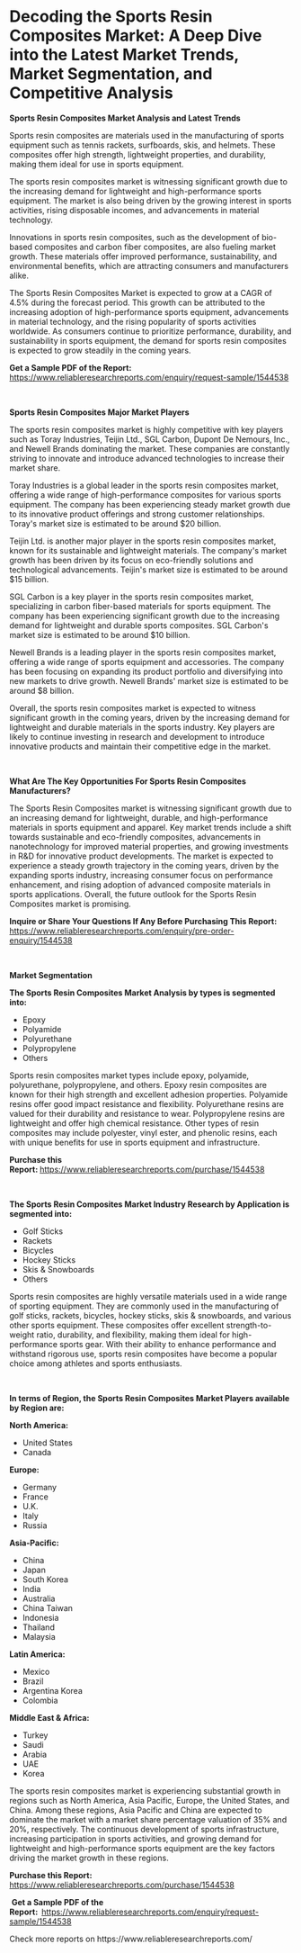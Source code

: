 <p><h1>Decoding the Sports Resin Composites Market: A Deep Dive into the Latest Market Trends, Market Segmentation, and Competitive Analysis</h1></p><p><strong>Sports Resin Composites Market Analysis and Latest Trends</strong></p>
<p><p>Sports resin composites are materials used in the manufacturing of sports equipment such as tennis rackets, surfboards, skis, and helmets. These composites offer high strength, lightweight properties, and durability, making them ideal for use in sports equipment.</p><p>The sports resin composites market is witnessing significant growth due to the increasing demand for lightweight and high-performance sports equipment. The market is also being driven by the growing interest in sports activities, rising disposable incomes, and advancements in material technology.</p><p>Innovations in sports resin composites, such as the development of bio-based composites and carbon fiber composites, are also fueling market growth. These materials offer improved performance, sustainability, and environmental benefits, which are attracting consumers and manufacturers alike.</p><p>The Sports Resin Composites Market is expected to grow at a CAGR of 4.5% during the forecast period. This growth can be attributed to the increasing adoption of high-performance sports equipment, advancements in material technology, and the rising popularity of sports activities worldwide. As consumers continue to prioritize performance, durability, and sustainability in sports equipment, the demand for sports resin composites is expected to grow steadily in the coming years.</p></p>
<p><strong>Get a Sample PDF of the Report:&nbsp;</strong> <a href="https://www.reliableresearchreports.com/enquiry/request-sample/1544538">https://www.reliableresearchreports.com/enquiry/request-sample/1544538</a></p>
<p>&nbsp;</p>
<p><strong>Sports Resin Composites Major Market Players</strong></p>
<p><p>The sports resin composites market is highly competitive with key players such as Toray Industries, Teijin Ltd., SGL Carbon, Dupont De Nemours, Inc., and Newell Brands dominating the market. These companies are constantly striving to innovate and introduce advanced technologies to increase their market share.</p><p>Toray Industries is a global leader in the sports resin composites market, offering a wide range of high-performance composites for various sports equipment. The company has been experiencing steady market growth due to its innovative product offerings and strong customer relationships. Toray's market size is estimated to be around $20 billion.</p><p>Teijin Ltd. is another major player in the sports resin composites market, known for its sustainable and lightweight materials. The company's market growth has been driven by its focus on eco-friendly solutions and technological advancements. Teijin's market size is estimated to be around $15 billion.</p><p>SGL Carbon is a key player in the sports resin composites market, specializing in carbon fiber-based materials for sports equipment. The company has been experiencing significant growth due to the increasing demand for lightweight and durable sports composites. SGL Carbon's market size is estimated to be around $10 billion.</p><p>Newell Brands is a leading player in the sports resin composites market, offering a wide range of sports equipment and accessories. The company has been focusing on expanding its product portfolio and diversifying into new markets to drive growth. Newell Brands' market size is estimated to be around $8 billion.</p><p>Overall, the sports resin composites market is expected to witness significant growth in the coming years, driven by the increasing demand for lightweight and durable materials in the sports industry. Key players are likely to continue investing in research and development to introduce innovative products and maintain their competitive edge in the market.</p></p>
<p>&nbsp;</p>
<p><strong>What Are The Key Opportunities For Sports Resin Composites Manufacturers?</strong></p>
<p><p>The Sports Resin Composites market is witnessing significant growth due to an increasing demand for lightweight, durable, and high-performance materials in sports equipment and apparel. Key market trends include a shift towards sustainable and eco-friendly composites, advancements in nanotechnology for improved material properties, and growing investments in R&D for innovative product developments. The market is expected to experience a steady growth trajectory in the coming years, driven by the expanding sports industry, increasing consumer focus on performance enhancement, and rising adoption of advanced composite materials in sports applications. Overall, the future outlook for the Sports Resin Composites market is promising.</p></p>
<p><strong>Inquire or Share Your Questions If Any Before Purchasing This Report:</strong> <a href="https://www.reliableresearchreports.com/enquiry/pre-order-enquiry/1544538">https://www.reliableresearchreports.com/enquiry/pre-order-enquiry/1544538</a></p>
<p>&nbsp;</p>
<p><strong>Market Segmentation</strong></p>
<p><strong>The Sports Resin Composites Market Analysis by types is segmented into:</strong></p>
<p><ul><li>Epoxy</li><li>Polyamide</li><li>Polyurethane</li><li>Polypropylene</li><li>Others</li></ul></p>
<p><p>Sports resin composites market types include epoxy, polyamide, polyurethane, polypropylene, and others. Epoxy resin composites are known for their high strength and excellent adhesion properties. Polyamide resins offer good impact resistance and flexibility. Polyurethane resins are valued for their durability and resistance to wear. Polypropylene resins are lightweight and offer high chemical resistance. Other types of resin composites may include polyester, vinyl ester, and phenolic resins, each with unique benefits for use in sports equipment and infrastructure.</p></p>
<p><strong>Purchase this Report:&nbsp;</strong><a href="https://www.reliableresearchreports.com/purchase/1544538">https://www.reliableresearchreports.com/purchase/1544538</a></p>
<p>&nbsp;</p>
<p><strong>The Sports Resin Composites Market Industry Research by Application is segmented into:</strong></p>
<p><ul><li>Golf Sticks</li><li>Rackets</li><li>Bicycles</li><li>Hockey Sticks</li><li>Skis & Snowboards</li><li>Others</li></ul></p>
<p><p>Sports resin composites are highly versatile materials used in a wide range of sporting equipment. They are commonly used in the manufacturing of golf sticks, rackets, bicycles, hockey sticks, skis & snowboards, and various other sports equipment. These composites offer excellent strength-to-weight ratio, durability, and flexibility, making them ideal for high-performance sports gear. With their ability to enhance performance and withstand rigorous use, sports resin composites have become a popular choice among athletes and sports enthusiasts.</p></p>
<p>&nbsp;</p>
<p><strong>In terms of Region, the Sports Resin Composites Market Players available by Region are:</strong></p>
<p>
    <p> <strong> North America: </strong>
        <ul>
            <li>United States</li>
            <li>Canada</li>
        </ul>
        </p> 
    <p> <strong> Europe: </strong>
        <ul>
            <li>Germany</li>
            <li>France</li>
            <li>U.K.</li>
            <li>Italy</li>
            <li>Russia</li>
        </ul>
        </p> 
    <p> <strong> Asia-Pacific: </strong>
        <ul>
            <li>China</li>
            <li>Japan</li>
            <li>South Korea</li>
            <li>India</li>
            <li>Australia</li>
            <li>China Taiwan</li>
            <li>Indonesia</li>
            <li>Thailand</li>
            <li>Malaysia</li>
        </ul>
        </p> 
    <p> <strong> Latin America: </strong>
        <ul>
            <li>Mexico</li>
            <li>Brazil</li>
            <li>Argentina Korea</li>
            <li>Colombia</li>
        </ul>
        </p> 
    <p> <strong> Middle East & Africa: </strong>
        <ul>
            <li>Turkey</li>
            <li>Saudi</li>
            <li>Arabia</li>
            <li>UAE</li>
            <li>Korea</li>
        </ul>
    </p>
    </p>
<p><p>The sports resin composites market is experiencing substantial growth in regions such as North America, Asia Pacific, Europe, the United States, and China. Among these regions, Asia Pacific and China are expected to dominate the market with a market share percentage valuation of 35% and 20%, respectively. The continuous development of sports infrastructure, increasing participation in sports activities, and growing demand for lightweight and high-performance sports equipment are the key factors driving the market growth in these regions.</p></p>
<p><strong>Purchase this Report: </strong><a href="https://www.reliableresearchreports.com/purchase/1544538">https://www.reliableresearchreports.com/purchase/1544538</a></p>
<p>&nbsp;<strong>Get a Sample PDF of the Report:&nbsp;&nbsp;</strong><a href="https://www.reliableresearchreports.com/enquiry/request-sample/1544538">https://www.reliableresearchreports.com/enquiry/request-sample/1544538</a></p>
<p><strong></strong></p>
<p>Check more reports on https://www.reliableresearchreports.com/</p>